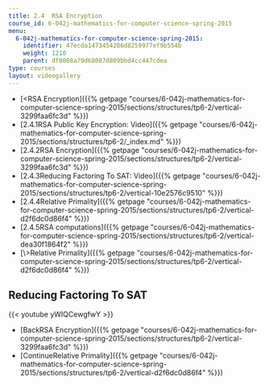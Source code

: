 ```yaml
---
title: 2.4  RSA Encryption
course_id: 6-042j-mathematics-for-computer-science-spring-2015
menu:
  6-042j-mathematics-for-computer-science-spring-2015:
    identifier: 47ecda1473454286d8259977ef9b554b
    weight: 1210
    parent: df8008a79d68087d809bbd4cc447cdea
type: courses
layout: videogallery
---
```

*   [<RSA Encryption]({{% getpage "courses/6-042j-mathematics-for-computer-science-spring-2015/sections/structures/tp6-2/vertical-3299faa6fc3d" %}})
*   [2.4.1RSA Public Key Encryption: Video]({{% getpage "courses/6-042j-mathematics-for-computer-science-spring-2015/sections/structures/tp6-2/_index.md" %}})
*   [2.4.2RSA Encryption]({{% getpage "courses/6-042j-mathematics-for-computer-science-spring-2015/sections/structures/tp6-2/vertical-3299faa6fc3d" %}})
*   [2.4.3Reducing Factoring To SAT: Video]({{% getpage "courses/6-042j-mathematics-for-computer-science-spring-2015/sections/structures/tp6-2/vertical-10e2576c9510" %}})
*   [2.4.4Relative Primality]({{% getpage "courses/6-042j-mathematics-for-computer-science-spring-2015/sections/structures/tp6-2/vertical-d2f6dc0d86f4" %}})
*   [2.4.5RSA computations]({{% getpage "courses/6-042j-mathematics-for-computer-science-spring-2015/sections/structures/tp6-2/vertical-dea30f1864f2" %}})
*   [\\>Relative Primality]({{% getpage "courses/6-042j-mathematics-for-computer-science-spring-2015/sections/structures/tp6-2/vertical-d2f6dc0d86f4" %}})

Reducing Factoring To SAT
-------------------------

{{< youtube yWIQCewgfwY >}}

*   [BackRSA Encryption]({{% getpage "courses/6-042j-mathematics-for-computer-science-spring-2015/sections/structures/tp6-2/vertical-3299faa6fc3d" %}})
*   [ContinueRelative Primality]({{% getpage "courses/6-042j-mathematics-for-computer-science-spring-2015/sections/structures/tp6-2/vertical-d2f6dc0d86f4" %}})